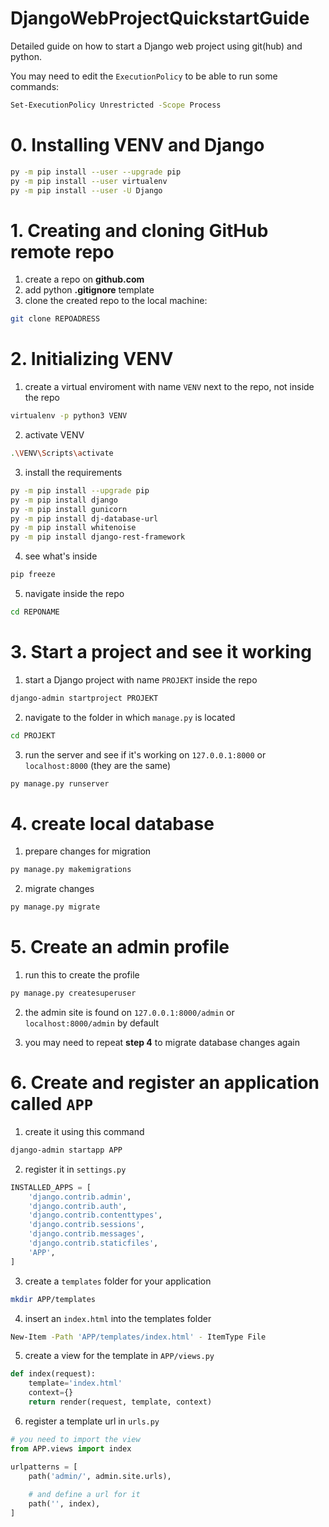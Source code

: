 # DjangoWebProjectQuickstartGuide
Detailed guide on how to start a Django web project using git(hub) and python.

You may need to edit the ``ExecutionPolicy`` to be able to run some commands:
```sh
Set-ExecutionPolicy Unrestricted -Scope Process
```

# 0. Installing VENV and Django

```sh
py -m pip install --user --upgrade pip
py -m pip install --user virtualenv
py -m pip install --user -U Django
```

# 1. Creating and cloning GitHub remote repo

1. create a repo on **github.com**
2. add python **.gitignore** template
3. clone the created repo to the local machine:
```sh
git clone REPOADRESS
```

# 2. Initializing VENV

1. create a virtual enviroment with name ``VENV`` next to the repo, not inside the repo
```sh
virtualenv -p python3 VENV
```

2. activate VENV
```sh
.\VENV\Scripts\activate
```

3. install the requirements
```sh
py -m pip install --upgrade pip
py -m pip install django
py -m pip install gunicorn
py -m pip install dj-database-url
py -m pip install whitenoise
py -m pip install django-rest-framework
```

4. see what's inside
```sh
pip freeze
```

5. navigate inside the repo
```sh
cd REPONAME
```

# 3. Start a project and see it working

1. start a Django project with name ``PROJEKT`` inside the repo
```sh
django-admin startproject PROJEKT
```

2. navigate to the folder in which ``manage.py`` is located
```sh
cd PROJEKT
```

3. run the server and see if it's working on ``127.0.0.1:8000`` or ``localhost:8000`` (they are the same)
```sh
py manage.py runserver
``` 

# 4. create local database

1. prepare changes for migration
```sh
py manage.py makemigrations
```

2. migrate changes
```sh
py manage.py migrate
```

# 5. Create an admin profile

1. run this to create the profile
```sh
py manage.py createsuperuser
```

2. the admin site is found on ``127.0.0.1:8000/admin`` or ``localhost:8000/admin`` by default

3. you may need to repeat **step 4** to migrate database changes again

# 6. Create and register an application called ``APP``

1. create it using this command
```sh
django-admin startapp APP
```

2. register it in ``settings.py``
```py
INSTALLED_APPS = [
    'django.contrib.admin',
    'django.contrib.auth',
    'django.contrib.contenttypes',
    'django.contrib.sessions',
    'django.contrib.messages',
    'django.contrib.staticfiles',
    'APP',
]
```

3. create a ``templates`` folder for your application
```sh
mkdir APP/templates
```

4. insert an ``index.html`` into the templates folder
```sh
New-Item -Path 'APP/templates/index.html' - ItemType File
```

5. create a view for the template in ``APP/views.py``
```py
def index(request):
    template='index.html'
    context={}
    return render(request, template, context)
```

6. register a template url in ``urls.py``
```py
# you need to import the view
from APP.views import index

urlpatterns = [
    path('admin/', admin.site.urls),
    
    # and define a url for it
    path('', index),
]
```

















